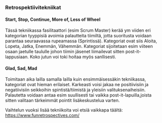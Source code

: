 ### Retrospektiivitekniikat

#### Start, Stop, Continue, More of, Less of Wheel

Tässä tekniikassa fasilitaattori (esim Scrum Master) kerää ym viiden eri kategorian tyyppisiä avoimia palautteita tiimiltä, 
jotta suoritusta voidaan parantaa seuraavassa rupeamassa (Sprintissä).  Kategoriat ovat siis Aloita, 
Lopeta, Jatka, Enemmän, Vähemmän. Kategoriat sijoitetaan esim viiteen osaan jaetulle taululle johon 
tiimin jäsenet liimailevat sitten post-it- lappusiaan. Koko jutun voi toki hoitaa myös sanllisesti.

#### Glad, Sad, Mad

Toimitaan aika lailla samalla lailla kuin ensimmäisessäkin tekniikassa, kategoriat ovat hieman erilaiset. 
Karkeasti voisi jakaa ne positiivisiin ja negatiivisiin seikkoihin spintistä/tiimistä ja yleisiin valituksenaiheisiin.
Palautetta voidaan antaa esim suullisesti tai vaikka post-it-lapuilla,joista sitten valitaan tärkeimmät pointit 
lisäkeskustelua varten.

Vaihtelun vuoksi lisää tekniikoita voi etsiä vaikkapa täältä: https://www.funretrospectives.com/
